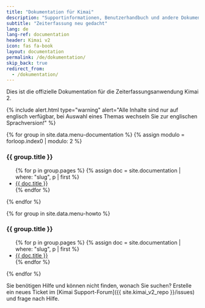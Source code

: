 ```yaml
---
title: "Dokumentation für Kimai"
description: "Supportinformationen, Benutzerhandbuch und andere Dokumentationen für die Kimai-Zeiterfassung"
subtitle: "Zeiterfassung neu gedacht"
lang: de
lang-ref: documentation
header: Kimai v2
icon: fas fa-book
layout: documentation
permalink: /de/dokumentation/
skip_back: true
redirect_from:
  - /dokumentation/
---
```


Dies ist die offizielle Dokumentation für die Zeiterfassungsanwendung Kimai 2.

{% include alert.html type="warning" alert="Alle Inhalte sind nur auf englisch verfügbar, bei Auswahl eines Themas wechseln Sie zur englischen Sprachversion!" %}

<div class="row">
{% for group in site.data.menu-documentation %}
    {% assign modulo = forloop.index0 | modulo: 2 %}
    <div class="col-md-6">
        <div class="card">
            <div class="card-status bg-blue"></div>
            <div class="card-header">
                <h3 class="card-title">{{ group.title }}</h3>
            </div>
            <div class="card-body">
                <ul>
                    {% for p in group.pages %}
                    {% assign doc = site.documentation | where: "slug", p | first %}
                    <li><a href="{{ doc.url }}">{{ doc.title }}</a></li>
                    {% endfor %}
                </ul>
            </div>
        </div>
    </div>
{% endfor %}

{% for group in site.data.menu-howto %}
<div class="col-md-6">
    <div class="card">
        <div class="card-status bg-blue"></div>
        <div class="card-header">
            <h3 class="card-title">{{ group.title }}</h3>
        </div>
        <div class="card-body">
            <ul>
                {% for p in group.pages %}
                {% assign doc = site.documentation | where: "slug", p | first %}
                    <li><a href="{{ doc.url }}">{{ doc.title }}</a></li>
                {% endfor %}
            </ul>
        </div>
    </div>
</div>
{% endfor %}
</div>

Sie benötigen Hilfe und können nicht finden, wonach Sie suchen? 
Erstelle ein neues Ticket im [Kimai Support-Forum]({{ site.kimai_v2_repo }}/issues) und frage nach Hilfe.
